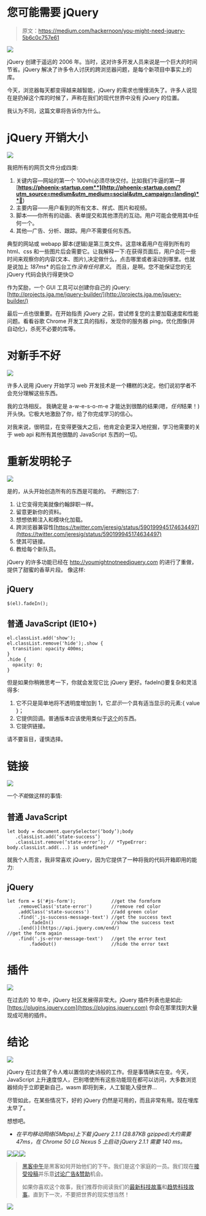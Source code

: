 # 您可能需要 jQuery

> 原文：<https://medium.com/hackernoon/you-might-need-jquery-5b6c0c757e61>

![](img/09e7d8fe4ba3ecb3eb24866c11170986.png)

jQuery 创建于遥远的 2006 年。当时，这对许多开发人员来说是一个巨大的时间节省。jQuery 解决了许多令人讨厌的跨浏览器问题，是每个新项目中事实上的库。

今天，浏览器每天都变得越来越智能，jQuery 的需求也慢慢消失了。许多人说现在是扔掉这个库的时候了，声称在我们的现代世界中没有 jQuery 的位置。

我认为不同，这篇文章将告诉你为什么。

# jQuery 开销大小

![](img/1eb6a30544ef012677fdd0555d5ebbd9.png)

我把所有的网页文件分成四类:

1.  关键内容—网站的第一个 100vh(必须尽快交付。比如我们牛逼的第一屏[**https://phoenix-startup.com**](http://phoenix-startup.com/?utm_source=medium&utm_medium=social&utm_campaign=landing)**💜**)
2.  主要内容——用户看到的所有文本、样式、图片和视频。
3.  脚本——你所有的动画、表单提交和其他漂亮的互动。用户可能会使用其中任何一个。
4.  其他—广告、分析、跟踪。用户不需要任何东西。

典型的网站或 webapp 脚本(逻辑)是第三类文件。这意味着用户在得到所有的 html、css 和一些图片后会需要它。让我解释一下:在获得页面后，用户会花一些时间来观察你的内容(文本、图片),决定做什么，点击哪里或者滚动到哪里。也就是说加上 *187ms** 的后台工作*没有任何意义*。
而且，是啊。您不能保证您的无 jQuery 代码会执行得更快😉

作为奖励，一个 GUI 工具可以创建你自己的 jQuery:[http://projects.jga.me/jquery-builder/](http://projects.jga.me/jquery-builder/)

最后一点也很重要。在开始指责 jQuery 之前，尝试修复您的主要加载速度和性能问题。看看谷歌 Chrome 开发工具的指标，发现你的服务器 ping，优化图像(并自动化)，杀死不必要的库等。

# 对新手不好

![](img/10dec4aaf9114ac62abde8933e42d6d0.png)

许多人说用 jQuery 开始学习 web 开发技术是一个糟糕的决定。他们说初学者不会充分理解这些东西。

我的立场相反。
我确定是 a-w-e-s-o-m-e 才能达到很酷的结果(嗯，*任何*结果！)开头快。它极大地激励了你，给了你完成学习的信心。

对我来说，很明显，在变得更强大之后，他肯定会更深入地挖掘，学习他需要的关于 web api 和所有其他很酷的 JavaScript 东西的一切。

# 重新发明轮子

![](img/442acd5cd44b228483e2fb81fb387592.png)

是的，从头开始创造所有的东西是可能的。
*干脆*别忘了:

1.  让它变得完美就像约翰辞职一样。
2.  留意更新你的资料。
3.  想想依赖注入和模块化加载。
4.  跨浏览器兼容性[https://twitter.com/jeresig/status/590199945174634497](https://twitter.com/jeresig/status/590199945174634497)
5.  使其可链接。
6.  教给每个新队员。

jQuery 的许多功能已经在 http://youmightnotneedjquery.com 的进行了重做，提供了甜蜜的香草片段。
像这样:

## jQuery

```
$(el).fadeIn();
```

## 普通 JavaScript (IE10+)

```
el.classList.add('show');
el.classList.remove('hide');.show {
  transition: opacity 400ms;
}
.hide {
  opacity: 0;
}
```

但是如果你稍微思考一下，你就会发现它比 jQuery 更好。fadeIn()要复杂和灵活得多:

1.  它不只是简单地将不透明度增加到 1，它*显示*一个具有适当显示的元素:{ value }；
2.  它提供回调。普通版本应该使用类似于[这个](https://developer.mozilla.org/en-US/docs/Web/Events/transitionend)的东西。
3.  它提供链接。

请不要盲目，谨慎选择。

# 链接

![](img/0af60a61dee31c5e0ae90312a2a806e7.png)

一个*不能*做这样的事情:

## 普通 JavaScript

```
let body = document.querySelector(‘body’);body
   .classList.add(‘state-success’)
   .classList.remove(‘state-error’); // *TypeError: body.classList.add(...) is undefined*
```

就我个人而言，我非常喜欢 jQuery，因为它提供了一种将我的代码开箱即用的能力:

## jQuery

```
let form = $('#js-form');             //get the formform
    .removeClass('state-error')       //remove red color
    .addClass('state-success')        //add green color
    .find('.js-success-message-text') //get the success text
        .fadeIn()                     //show the success text
    .[end()](https://api.jquery.com/end/)                            //get the form again
    .find('.js-error-message-text')   //get the error text
        .fadeOut()                    //hide the error text
```

# 插件

![](img/ed134863d4c3b2fe76a7ea4afc104a79.png)

在过去的 10 年中，jQuery 社区发展得非常大。jQuery 插件列表也是如此:[https://plugins.jquery.com](https://plugins.jquery.com)
你会在那里找到大量现成可用的插件。

# 结论

![](img/df3a45c183eed0a0278106f281379922.png)

jQuery 在过去做了令人难以置信的史诗般的工作。但是事情确实在变。今天，JavaScript 上升速度惊人，巴别塔使所有这些功能现在都可以访问，大多数浏览器倾向于立即更新自己，wasm 即将到来，人工智能入侵世界…

尽管如此，在某些情况下，好的 jQuery 仍然是可用的，而且非常有用。现在埋库太早了。

想想吧。

* *在平均移动网络(5Mbps)上下载 jQuery 2.1.1 (28.87KB gzipped)大约需要 47ms，在 Chrome 50 LG Nexus 5 上启动 jQuery 2.1.1 需要 140 ms。*

[![](img/50ef4044ecd4e250b5d50f368b775d38.png)](http://bit.ly/HackernoonFB)[![](img/979d9a46439d5aebbdcdca574e21dc81.png)](https://goo.gl/k7XYbx)[![](img/2930ba6bd2c12218fdbbf7e02c8746ff.png)](https://goo.gl/4ofytp)

> [黑客中午](http://bit.ly/Hackernoon)是黑客如何开始他们的下午。我们是这个家庭的一员。我们现在[接受投稿](http://bit.ly/hackernoonsubmission)并乐意[讨论广告&赞助](mailto:partners@amipublications.com)机会。
> 
> 如果你喜欢这个故事，我们推荐你阅读我们的[最新科技故事](http://bit.ly/hackernoonlatestt)和[趋势科技故事](https://hackernoon.com/trending)。直到下一次，不要把世界的现实想当然！

[![](img/be0ca55ba73a573dce11effb2ee80d56.png)](https://goo.gl/Ahtev1)
